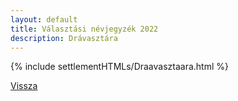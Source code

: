 ```yaml
---
layout: default
title: Választási névjegyzék 2022
description: Drávasztára
---
```


{% include settlementHTMLs/Draavasztaara.html %}

[Vissza](./)